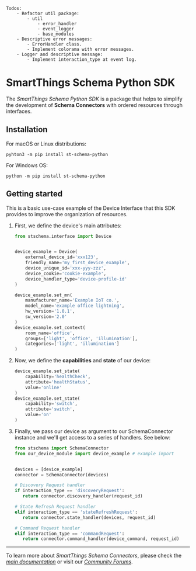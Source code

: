 ```
Todos:
    - Refactor util package:
        - util
            - error_handler
            - event_logger
            - base_modules
    - Descriptive error messages:
        - ErrorHandler class.
        - Implement colorama with error messages.
    - Logger and descriptive message:
        - Implement interaction_type at event log.
```
# SmartThings Schema Python SDK

The _SmartThings Schema Python SDK_ is a package that helps to simplify the development of
**Schema Connectors** with ordered resources through interfaces.

## Installation

For macOS or Linux distributions:

    pyhton3 -m pip install st-schema-python

For Windows OS:

    python -m pip install st-schema-python

## Getting started

This is a basic use-case example of the Device Interface that this SDK provides to
improve the organization of resources.

1. First, we define the device's main attributes:
    ```python
    from stschema.interface import Device


    device_example = Device(
        external_device_id='xxx123',
        friendly_name='my_first_device_example',
        device_unique_id='xxx-yyy-zzz',
        device_cookie='cookie-example',
        device_handler_type='device-profile-id'
    )

    device_example.set_mn(
        manufacturer_name='Example IoT co.',
        model_name='example office lightning',
        hw_version='1.0.1',
        sw_version='2.0'
    )
    device_example.set_context(
        room_name='office',
        groups=['light', 'office', 'illumination'],
        categories=['light', 'illumination']
    )
    ```
2. Now, we define the **capabilities** and **state** of our device:

    ```python
    device_example.set_state(
        capability='healthCheck',
        attribute='healthStatus',
        value='online'
    )
    device_example.set_state(
        capability='switch',
        attribute='switch',
        value='on'
    )
    ```
3. Finally, we pass our device as argument to our SchemaConnector instance and we'll
get access to a series of handlers. See below:

    ```python
    from stschema import SchemaConnector
    from our_device_module import device_example # example import


    devices = [device_example]
    connector = SchemaConnector(devices)

    # Discovery Request handler
    if interaction_type == 'discoveryRequest':
       return connector.discovery_handler(request_id)

    # State Refresh Request handler
    elif interaction_type == 'stateRefreshRequest':
       return connector.state_handler(devices, request_id)

    # Command Request handler
    elif interaction_type == 'commandRequest':
       return connector.command_handler(device_command, request_id)
    ```

---
To learn more about _SmartThings Schema Connectors_, please check the _[main documentation](https://smartthings.developer.samsung.com/docs/devices/smartthings-schema/schema-basics.html)_
or visit our _[Community Forums](https://community.smartthings.com/)_.
